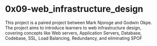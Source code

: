 #  0x09-web_infrastructure_design

This project is a paired project between Mark Njoroge and Godwin Okpe. The project aims to introduce learners to web infrastructure design, covering concepts like Web servers, Application Servers, Database, Codebase, SSL, Load Balancing, Redundancy, and eliminating SPOF
